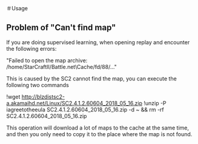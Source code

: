 ＃Usage

## Problem of "Can't find map"

If you are doing supervised learning, when opening replay and encounter the following errors:

"Failed to open the map archive: /home/StarCraftII/Battle.net\Cache/fd/88/..."

This is caused by the SC2 cannot find the map, you can execute the following two commands

!wget http://blzdistsc2-a.akamaihd.net/Linux/SC2.4.1.2.60604_2018_05_16.zip
!unzip -P iagreetotheeula SC2.4.1.2.60604_2018_05_16.zip -d ~ && rm -rf SC2.4.1.2.60604_2018_05_16.zip

This operation will download a lot of maps to the cache at the same time, and then you only need to copy it to the place where the map is not found.
